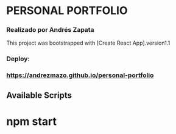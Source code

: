
# PERSONAL PORTFOLIO

### Realizado por Andrés Zapata


This project was bootstrapped with [Create React App].version1.1

### Deploy: 
### https://andrezmazo.github.io/personal-portfolio

## Available Scripts
# npm start
